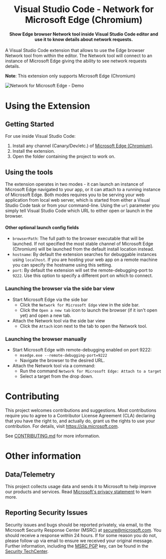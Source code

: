 
<h1 align="center">
  <br>
  Visual Studio Code - Network for Microsoft Edge (Chromium)
  <br>
</h1>

<h4 align="center">Show Edge browser Network tool inside Visual Studio Code editor and use it to know details about network requests.</h4>

A Visual Studio Code extension that allows to use the Edge browser Network tool from within the editor. The Network tool will connect to an instance of Microsoft Edge giving the ability to see network requests details.

**Note**: This extension only supports Microsoft Edge (Chromium)

![Network for Microsoft Edge - Demo](demo.gif)

# Using the Extension
## Getting Started
For use inside Visual Studio Code:

1. Install any channel (Canary/Dev/etc.) of [Microsoft Edge (Chromium)](https://aka.ms/edgeinsider).
1. Install the extension.
1. Open the folder containing the project to work on.

## Using the tools
The extension operates in two modes - it can launch an instance of Microsoft Edge navigated to your app, or it can attach to a running instance of Microsoft Edge. Both modes requires you to be serving your web application from local web server, which is started from either a Visual Studio Code task or from your command-line. Using the `url` parameter you simply tell Visual Studio Code which URL to either open or launch in the browser.

#### Other optional launch config fields
* `browserPath`: The full path to the browser executable that will be launched. If not specified the most stable channel of Microsoft Edge (Chromium) will be launched from the default install location instead.
* `hostname`: By default the extension searches for debuggable instances using `localhost`. If you are hosting your web app on a remote machine you can specify the hostname using this setting.
* `port`: By default the extension will set the remote-debugging-port to `9222`. Use this option to specify a different port on which to connect.

### Launching the browser via the side bar view
* Start Microsoft Edge via the side bar
  * Click the `Network for Microsoft Edge` view in the side bar.
  * Click the `Open a new tab` icon to launch the browser (if it isn't open yet) and open a new tab.
* Attach the Network tool via the side bar view
  * Click the `Attach` icon next to the tab to open the Network tool.

### Launching the browser manually
* Start Microsoft Edge with remote-debugging enabled on port 9222:
  * `msedge.exe --remote-debugging-port=9222`
  * Navigate the browser to the desired URL.
* Attach the Network tool via a command:
  * Run the command `Network for Microsoft Edge: Attach to a target`
  * Select a target from the drop down.

# Contributing

This project welcomes contributions and suggestions.  Most contributions require you to agree to a
Contributor License Agreement (CLA) declaring that you have the right to, and actually do, grant us
the rights to use your contribution. For details, visit https://cla.microsoft.com.

See [CONTRIBUTING.md](https://github.com/microsoft/vscode-edge-devtools-network/blob/master/CONTRIBUTING.md) for more information.

# Other information
## Data/Telemetry
This project collects usage data and sends it to Microsoft to help improve our products and services. Read [Microsoft's privacy statement](https://privacy.microsoft.com/en-US/privacystatement) to learn more.

## Reporting Security Issues

Security issues and bugs should be reported privately, via email, to the Microsoft Security
Response Center (MSRC) at [secure@microsoft.com](mailto:secure@microsoft.com). You should
receive a response within 24 hours. If for some reason you do not, please follow up via
email to ensure we received your original message. Further information, including the
[MSRC PGP](https://technet.microsoft.com/en-us/security/dn606155) key, can be found in
the [Security TechCenter](https://technet.microsoft.com/en-us/security/default).

